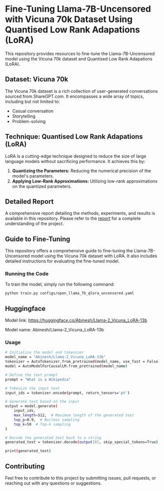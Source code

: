 # Fine-Tuning Llama-7B-Uncensored with Vicuna 70k Dataset Using Quantised Low Rank Adapations (LoRA)

This repository provides resources to fine-tune the Llama-7B-Uncensored model using the Vicuna 70k dataset and Quantised Low Rank Adapations (LoRA).

## Dataset: Vicuna 70k

The Vicuna 70k dataset is a rich collection of user-generated conversations sourced from ShareGPT.com. It encompasses a wide array of topics, including but not limited to:

- Casual conversation
- Storytelling
- Problem-solving

## Technique: Quantised Low Rank Adapations (LoRA)

LoRA is a cutting-edge technique designed to reduce the size of large language models without sacrificing performance. It achieves this by:

1. **Quantizing the Parameters:** Reducing the numerical precision of the model's parameters.
2. **Applying Low-Rank Approximations:** Utilizing low-rank approximations on the quantized parameters.


## Detailed Report

A comprehensive report detailing the methods, experiments, and results is available in this repository. Please refer to the [report](Report.pdf) for a complete understanding of the project.



## Guide to Fine-Tuning

This repository offers a comprehensive guide to fine-tuning the Llama-7B-Uncensored model using the Vicuna 70k dataset with LoRA. It also includes detailed instructions for evaluating the fine-tuned model.

### Running the Code

To train the model, simply run the following command:

```bash
python train.py configs/open_llama_7b_qlora_uncensored.yaml
```

## Huggingface

Model link: https://huggingface.co/Abinesh/Llama-2_Vicuna_LoRA-13b

Model name: Abinesh/Llama-2_Vicuna_LoRA-13b

### Usage

```bash
# Initialize the model and tokenizer
model_name = "Abinesh/Llama-2_Vicuna_LoRA-13b"  
tokenizer = AutoTokenizer.from_pretrained(model_name, use_fast = False)
model = AutoModelForCausalLM.from_pretrained(model_name)

# Define the text prompt
prompt = "What is a Wikipedia"

# Tokenize the input text
input_ids = tokenizer.encode(prompt, return_tensors='pt')

# Generate text based on the input
output = model.generate(
    input_ids,
    max_length=512,  # Maximum length of the generated text
    top_p=0.9,  # Nucleus sampling
    top_k=50  # Top-k sampling
)

# Decode the generated text back to a string
generated_text = tokenizer.decode(output[0], skip_special_tokens=True)

print(generated_text)
```

## Contributing

Feel free to contribute to this project by submitting issues, pull requests, or reaching out with any questions or suggestions. 
